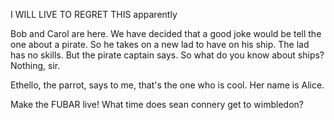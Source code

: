 
I WILL LIVE TO REGRET THIS
apparently

Bob and Carol are here. We have decided that a good joke would be tell the one about a pirate. So he takes on a new lad to have on his ship. The lad has no skills. But the pirate captain says. So what do you know about ships? Nothing, sir.

Ethello, the parrot, says to me, that's the one who is cool. Her name is Alice.

Make the FUBAR live! What time does sean connery get to wimbledon?
